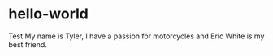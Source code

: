 # hello-world
Test
My name is Tyler, I have a passion for motorcycles and Eric White is my best friend.
